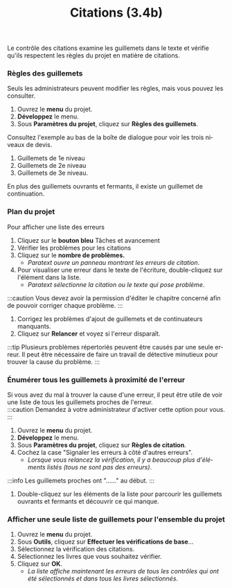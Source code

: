 ﻿---
lang: fr
title: Citations (3.4b)
---
Le contrôle des citations examine les guillemets dans le texte et vérifie qu'ils respectent les règles du projet en matière de citations.

### Règles des guillemets

Seuls les administrateurs peuvent modifier les règles, mais vous pouvez les consulter.

1.  Ouvrez le **menu** du projet.
1.  **Développez** le menu.
1.  Sous **Paramètres du projet**, cliquez sur **Règles des guillemets**.

Consultez l'exemple au bas de la boîte de dialogue pour voir les trois niveaux de devis.

1.  Guillemets de 1e niveau
1.  Guillemets de 2e niveau
1.  Guillemets de 3e niveau.

En plus des guillemets ouvrants et fermants, il existe un guillemet de continuation.

### Plan du projet

Pour afficher une liste des erreurs

1.  Cliquez sur le **bouton bleu** Tâches et avancement
1.  Vérifier les problèmes pour les citations
1.  Cliquez sur le **nombre de problèmes.**
     -  *Paratext ouvre un panneau montrant les erreurs de citation*.
1.  Pour visualiser une erreur dans le texte de l'écriture, double-cliquez sur l'élément dans la liste.
     -  *Paratext sélectionne la citation ou le texte qui pose problème*.

:::caution
Vous devez avoir la permission d'éditer le chapitre concerné afin de pouvoir corriger chaque problème.
:::
1.  Corrigez les problèmes d'ajout de guillemets et de continuateurs manquants.
1.  Cliquez sur **Relancer** et voyez si l'erreur disparaît.

:::tip
Plusieurs problèmes répertoriés peuvent être causés par une seule erreur. Il peut être nécessaire de faire un travail de détective minutieux pour trouver la cause du problème.
:::


### Énumérer tous les guillemets à proximité de l'erreur

Si vous avez du mal à trouver la cause d'une erreur, il peut être utile de voir une liste de tous les guillemets proches de l'erreur.  
:::caution
Demandez à votre administrateur d'activer cette option pour vous.
:::
1.  Ouvrez le **menu** du projet.
1.  **Développez** le menu.
1.  Sous **Paramètres du projet**, cliquez sur **Règles de citation**.
1.  Cochez la case "Signaler les erreurs à côté d'autres erreurs".  
     -  *Lorsque vous relancez la vérification, il y a beaucoup plus d'éléments listés (tous ne sont pas des erreurs)*.

:::info
Les guillemets proches ont "……" au début.
:::
1.  Double-cliquez sur les éléments de la liste pour parcourir les guillemets ouvrants et fermants et découvrir ce qui manque.

### Afficher une seule liste de guillemets pour l'ensemble du projet

1.  Ouvrez le **menu** du projet.
1.  Sous **Outils**, cliquez sur **Effectuer les vérifications de base**…
1.  Sélectionnez la vérification des citations.
1.  Sélectionnez les livres que vous souhaitez vérifier.
1.  Cliquez sur **OK**.
     -  *La liste affiche maintenant les erreurs de tous les contrôles qui ont été sélectionnés et dans tous les livres sélectionnés*.

